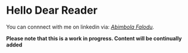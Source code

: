 # Hello Dear Reader

You can connnect with me on linkedin via: [_Abimbola Falodu_](https://linkedin.com/in/abimbolafalodu).<br>

**Please note that this is a work in progress. Content will be continually added**
